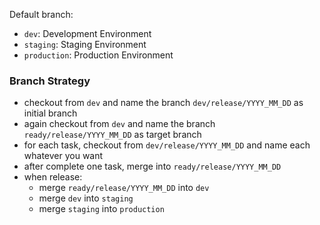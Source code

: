 Default branch:
- `dev`: Development Environment
- `staging`: Staging Environment
- `production`: Production Environment

### Branch Strategy
- checkout from `dev` and name the branch `dev/release/YYYY_MM_DD` as initial branch
- again checkout from `dev` and name the branch `ready/release/YYYY_MM_DD` as target branch
- for each task, checkout from `dev/release/YYYY_MM_DD` and name each whatever you want
- after complete one task, merge into `ready/release/YYYY_MM_DD`
- when release:
    - merge `ready/release/YYYY_MM_DD` into `dev`
    - merge `dev` into `staging`
    - merge `staging` into `production`
